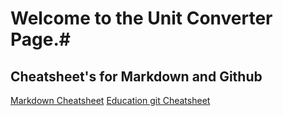# Welcome to the Unit Converter Page.#

## Cheatsheet's for Markdown and Github
[Markdown Cheatsheet](https://github.com/adam-p/markdown-here/wiki/Markdown-Here-Cheatsheet#headers)
[Education git Cheatsheet](https://education.github.com/git-cheat-sheet-education.pdf)


```javascript

```